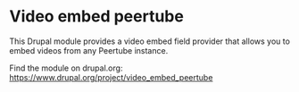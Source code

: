 # Video embed peertube

This Drupal module provides a video embed field provider that allows you to embed videos from any Peertube instance.

Find the module on drupal.org:
https://www.drupal.org/project/video_embed_peertube
